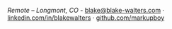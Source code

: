 _Remote – Longmont, CO_ - blake@blake-walters.com &middot; [linkedin.com/in/blakewalters](https://linkedin.com/in/blakewalters) &middot; [github.com/markupboy](https://github.com/markupboy)
